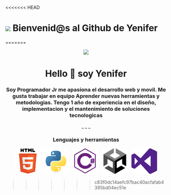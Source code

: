 <<<<<<< HEAD
# <img src="https://media.giphy.com/media/HQHwvSBSy7s0AXOlWt/giphy.gif" width="200"/> Bienvenid@s al Github de Yenifer





=======
<div id="header" align="center">
  <img src="https://www.simplilearn.com/ice9/free_resources_article_thumb/Java_Developer_Job_Description.jpg"/>
  <h1 align="center"> Hello 👋 soy Yenifer</h1>
  <h3 align="center"> Soy Programador Jr me apasiona el desarrollo web y movil. Me gusta trabajar en equipo
    Aprender nuevas herramientas y metodologias. Tengo 1 año de experiencia en el diseño, implementacion y el mantenimiento
    de soluciones tecnologicas 

  </h3>
_ _ _

<h3>Lenguajes y herramientas</h3>

<img src="https://github.com/devicons/devicon/blob/master/icons/html5/html5-original-wordmark.svg" title="HTML5" alt="HTML"
width="80" height="80"/>&nbsp;
<img src="https://github.com/devicons/devicon/blob/master/icons/python/python-original.svg" title="python" alt="py"
width="80" height="80"/> &nbsp;
<img src="https://github.com/devicons/devicon/blob/master/icons/csharp/csharp-line.svg" title="c#" alt="csharp"
width="80" height="80" /> &nbsp;
<img src="https://github.com/devicons/devicon/blob/master/icons/unity/unity-original.svg" title="unity" alt="unt"
width="80" height="80" /> &nbsp;
<img src="https://github.com/devicons/devicon/blob/master/icons/visualstudio/visualstudio-plain.svg" title="visualst" alt="vs"
width="80" height="80" />



</div>

>>>>>>> c83f0dc14aefc97bac40acfafab4395bd04ec51e
